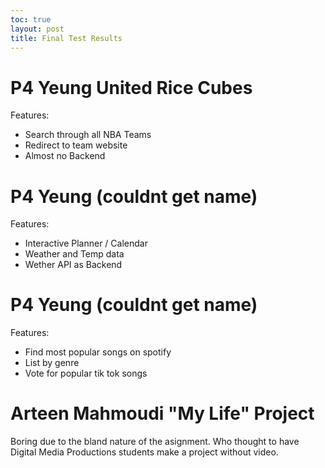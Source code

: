 ```yaml
---
toc: true
layout: post
title: Final Test Results
---
```


# P4 Yeung United Rice Cubes

Features:
- Search through all NBA Teams
- Redirect to team website
- Almost no Backend

# P4 Yeung (couldnt get name)

Features:
- Interactive Planner / Calendar
- Weather and Temp data
- Wether API as Backend

# P4 Yeung (couldnt get name)

Features:
- Find most popular songs on spotify
- List by genre
- Vote for popular tik tok songs

# Arteen Mahmoudi "My Life" Project

Boring due to the bland nature of the asignment. Who thought to have Digital Media Productions students make a project without video.